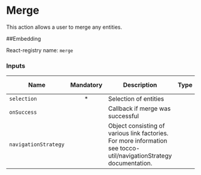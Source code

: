 # Merge
This action allows a user to merge any entities.

##Embedding

React-registry name: `merge`

### Inputs

| Name                            | Mandatory   | Description            | Type     | Default-Value              |
|-------------------------------- | :---------: | -----------------------| -------- | ---------------------------|
| `selection`                     | *           | Selection of entities
| `onSuccess`                     |             | Callback if merge was successful
| `navigationStrategy`            |             | Object consisting of various link factories. For more information see tocco-util/navigationStrategy documentation.
